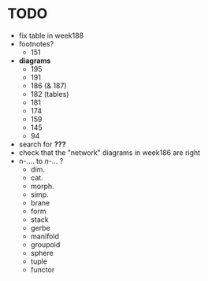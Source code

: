# TODO

- fix table in week188
- footnotes?
    + 151
- **diagrams**
    + 195
    + 191
    + 186 (& 187)
    + 182 (tables)
    + 181
    + 174
    + 159
    + 145
    + 94
- search for **???**
- check that the "network" diagrams in week186 are right
- n-.... to $n$-... ?
    + dim.
    + cat.
    + morph.
    + simp.
    + brane
    + form
    + stack
    + gerbe
    + manifold
    + groupoid
    + sphere
    + tuple
    + functor